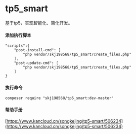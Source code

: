 # tp5_smart
基于tp5，实现智能化、简化开发。
#### 添加执行脚本
```
"scripts":{
    "post-install-cmd": [
        "php vendor/skj198568/tp5_smart/create_files.php"
    ],
    "post-update-cmd": [
        "php vendor/skj198568/tp5_smart/create_files.php"
    ]
}
```
#### 执行命令
```
composer require "skj198568/tp5_smart:dev-master"
```
#### 帮助手册
[https://www.kancloud.cn/songkejing/tp5-smart/506234](https://www.kancloud.cn/songkejing/tp5-smart/506234)
